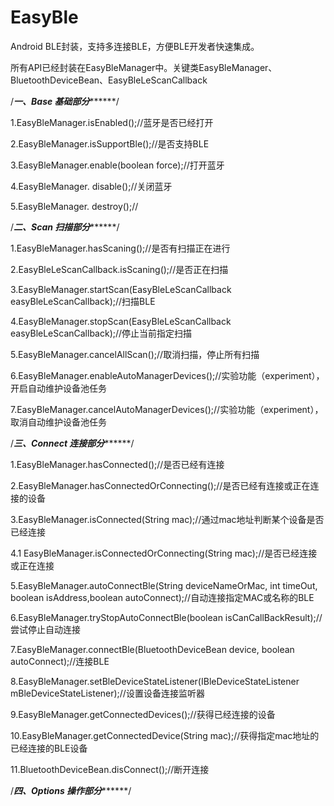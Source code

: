 # EasyBle
Android BLE封装，支持多连接BLE，方便BLE开发者快速集成。

所有API已经封装在EasyBleManager中。关键类EasyBleManager、BluetoothDeviceBean、EasyBleLeScanCallback

/*********************************一、Base 基础部分***************************************/

1.EasyBleManager.isEnabled();//蓝牙是否已经打开

2.EasyBleManager.isSupportBle();//是否支持BLE

3.EasyBleManager.enable(boolean force);//打开蓝牙

4.EasyBleManager. disable();//关闭蓝牙

5.EasyBleManager. destroy();//

/*********************************二、Scan 扫描部分***************************************/

1.EasyBleManager.hasScaning();//是否有扫描正在进行

2.EasyBleLeScanCallback.isScaning();//是否正在扫描

3.EasyBleManager.startScan(EasyBleLeScanCallback easyBleLeScanCallback);//扫描BLE

4.EasyBleManager.stopScan(EasyBleLeScanCallback easyBleLeScanCallback);//停止当前指定扫描

5.EasyBleManager.cancelAllScan();//取消扫描，停止所有扫描

6.EasyBleManager.enableAutoManagerDevices();//实验功能（experiment），开启自动维护设备池任务

7.EasyBleManager.cancelAutoManagerDevices();//实验功能（experiment），取消自动维护设备池任务

/*********************************三、Connect 连接部分***************************************/

1.EasyBleManager.hasConnected();//是否已经有连接

2.EasyBleManager.hasConnectedOrConnecting();//是否已经有连接或正在连接的设备

3.EasyBleManager.isConnected(String mac);//通过mac地址判断某个设备是否已经连接

4.1 EasyBleManager.isConnectedOrConnecting(String mac);//是否已经连接或正在连接

5.EasyBleManager.autoConnectBle(String deviceNameOrMac, int timeOut, boolean isAddress,boolean autoConnect);//自动连接指定MAC或名称的BLE

6.EasyBleManager.tryStopAutoConnectBle(boolean isCanCallBackResult);//尝试停止自动连接

7.EasyBleManager.connectBle(BluetoothDeviceBean device, boolean autoConnect);//连接BLE

8.EasyBleManager.setBleDeviceStateListener(IBleDeviceStateListener mBleDeviceStateListener);//设置设备连接监听器

9.EasyBleManager.getConnectedDevices();//获得已经连接的设备

10.EasyBleManager.getConnectedDevice(String mac);//获得指定mac地址的已经连接的BLE设备

11.BluetoothDeviceBean.disConnect();//断开连接

/*********************************四、Options 操作部分***************************************/


